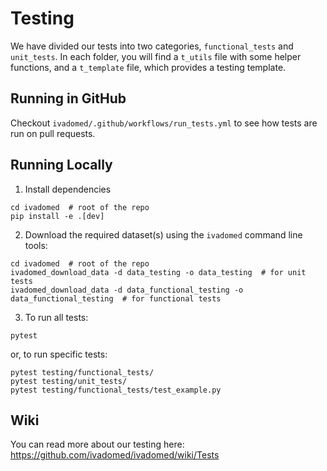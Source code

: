 # Testing

We have divided our tests into two categories, `functional_tests` and `unit_tests`. In each
folder, you will find a `t_utils` file with some helper functions, and a `t_template` file,
which provides a testing template.

## Running in GitHub

Checkout `ivadomed/.github/workflows/run_tests.yml` to see how tests are run on pull requests.

## Running Locally

1. Install dependencies
```
cd ivadomed  # root of the repo
pip install -e .[dev]
```

2. Download the required dataset(s) using the `ivadomed` command line tools:
```
cd ivadomed  # root of the repo
ivadomed_download_data -d data_testing -o data_testing  # for unit tests
ivadomed_download_data -d data_functional_testing -o data_functional_testing  # for functional tests
```
3. To run all tests:
```
pytest
```
or, to run specific tests:
```
pytest testing/functional_tests/
pytest testing/unit_tests/
pytest testing/functional_tests/test_example.py
```

## Wiki

You can read more about our testing here: https://github.com/ivadomed/ivadomed/wiki/Tests
